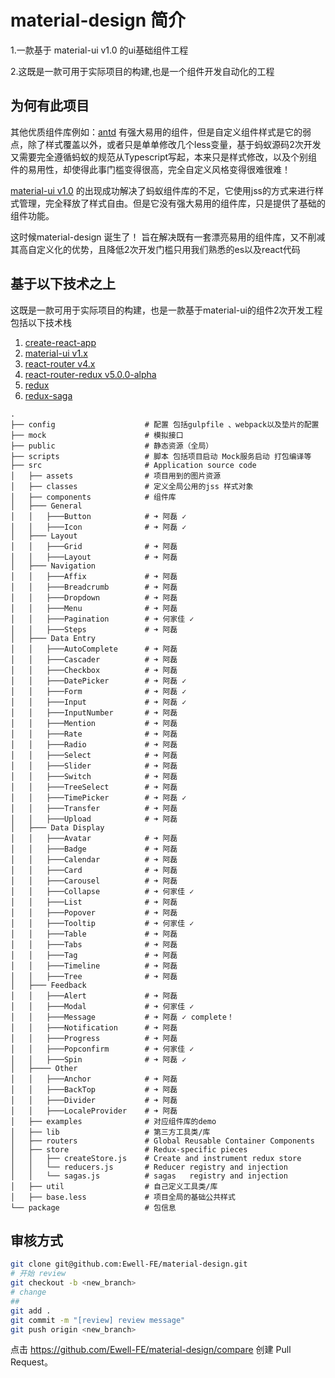 # material-design 简介
1.一款基于 material-ui  v1.0 的ui基础组件工程

2.这既是一款可用于实际项目的构建,也是一个组件开发自动化的工程
## 为何有此项目
其他优质组件库例如：[antd](https://github.com/ant-design/ant-design) 有强大易用的组件，但是自定义组件样式是它的弱点，除了样式覆盖以外，或者只是单单修改几个less变量，基于蚂蚁源码2次开发又需要完全遵循蚂蚁的规范从Typescript写起，本来只是样式修改，以及个别组件的易用性，却使得此事门槛变得很高，完全自定义风格变得很难很难！

[material-ui v1.0](https://github.com/mui-org/material-ui) 的出现成功解决了蚂蚁组件库的不足，它使用jss的方式来进行样式管理，完全释放了样式自由。但是它没有强大易用的组件库，只是提供了基础的组件功能。

这时候material-design 诞生了！
旨在解决既有一套漂亮易用的组件库，又不削减其高自定义化的优势，且降低2次开发门槛只用我们熟悉的es以及react代码
## 基于以下技术之上

这既是一款可用于实际项目的构建，也是一款基于material-ui的组件2次开发工程包括以下技术栈

1. [create-react-app](https://github.com/facebook/create-react-app)
5. [material-ui v1.x](https://github.com/mui-org/material-ui)
2. [react-router v4.x](https://github.com/ReactTraining/react-router)
3. [react-router-redux v5.0.0-alpha](https://github.com/ReactTraining/react-router/tree/master/packages/react-router-redux)
4. [redux](https://github.com/reactjs/redux)
5. [redux-saga](https://github.com/redux-saga/redux-saga)

```
.
├── config                    # 配置 包括gulpfile 、webpack以及垫片的配置
├── mock                      # 模拟接口
├── public                    # 静态资源（全局）
├── scripts                   # 脚本 包括项目启动 Mock服务启动 打包编译等
├── src                       # Application source code
│   ├── assets                # 项目用到的图片资源
│   ├── classes               # 定义全局公用的jss 样式对象
│   ├── components            # 组件库
│   ├─── General
│   │   ├───Button            # ➜ 阿磊 ✓
│   │   ├───Icon              # ➜ 阿磊 ✓
│   ├─── Layout
│   │   ├───Grid              # ➜ 阿磊
│   │   ├───Layout            # ➜ 阿磊
│   ├─── Navigation
│   │   ├───Affix             # ➜ 阿磊
│   │   ├───Breadcrumb        # ➜ 阿磊
│   │   ├───Dropdown          # ➜ 阿磊
│   │   ├───Menu              # ➜ 阿磊
│   │   ├───Pagination        # ➜ 何家佳 ✓
│   │   ├───Steps             # ➜ 阿磊
│   ├─── Data Entry
│   │   ├───AutoComplete      # ➜ 阿磊
│   │   ├───Cascader          # ➜ 阿磊
│   │   ├───Checkbox          # ➜ 阿磊
│   │   ├───DatePicker        # ➜ 阿磊 ✓
│   │   ├───Form              # ➜ 阿磊 ✓
│   │   ├───Input             # ➜ 阿磊 ✓
│   │   ├───InputNumber       # ➜ 阿磊
│   │   ├───Mention           # ➜ 阿磊
│   │   ├───Rate              # ➜ 阿磊
│   │   ├───Radio             # ➜ 阿磊
│   │   ├───Select            # ➜ 阿磊
│   │   ├───Slider            # ➜ 阿磊
│   │   ├───Switch            # ➜ 阿磊
│   │   ├───TreeSelect        # ➜ 阿磊
│   │   ├───TimePicker        # ➜ 阿磊 ✓
│   │   ├───Transfer          # ➜ 阿磊
│   │   ├───Upload            # ➜ 阿磊
│   ├─── Data Display
│   │   ├───Avatar            # ➜ 阿磊
│   │   ├───Badge             # ➜ 阿磊
│   │   ├───Calendar          # ➜ 阿磊
│   │   ├───Card              # ➜ 阿磊
│   │   ├───Carousel          # ➜ 阿磊
│   │   ├───Collapse          # ➜ 何家佳 ✓
│   │   ├───List              # ➜ 阿磊
│   │   ├───Popover           # ➜ 阿磊
│   │   ├───Tooltip           # ➜ 何家佳 ✓
│   │   ├───Table             # ➜ 阿磊
│   │   ├───Tabs              # ➜ 阿磊
│   │   ├───Tag               # ➜ 阿磊
│   │   ├───Timeline          # ➜ 阿磊
│   │   ├───Tree              # ➜ 阿磊
│   ├─── Feedback
│   │   ├───Alert             # ➜ 阿磊
│   │   ├───Modal             # ➜ 何家佳 ✓
│   │   ├───Message           # ➜ 阿磊 ✓ complete！
│   │   ├───Notification      # ➜ 阿磊
│   │   ├───Progress          # ➜ 阿磊
│   │   ├───Popconfirm        # ➜ 何家佳 ✓
│   │   ├───Spin              # ➜ 阿磊 ✓
│   ├──── Other
│   │   ├───Anchor            # ➜ 阿磊
│   │   ├───BackTop           # ➜ 阿磊
│   │   ├───Divider           # ➜ 阿磊
│   │   ├───LocaleProvider    # ➜ 阿磊
│   ├── examples              # 对应组件库的demo
│   ├── lib                   # 第三方工具类/库
│   ├── routers               # Global Reusable Container Components
│   ├── store                 # Redux-specific pieces
│   │   ├── createStore.js    # Create and instrument redux store
│   │   └── reducers.js       # Reducer registry and injection
│   │   └── sagas.js          # sagas   registry and injection
│   ├── util                  # 自己定义工具类/库
│   ├── base.less             # 项目全局的基础公共样式
└── package                   # 包信息
```

## 审核方式

```sh
git clone git@github.com:Ewell-FE/material-design.git
# 开始 review
git checkout -b <new_branch>
# change
##
git add .
git commit -m "[review] review message"
git push origin <new_branch>
```

点击 <https://github.com/Ewell-FE/material-design/compare> 创建 Pull Request。